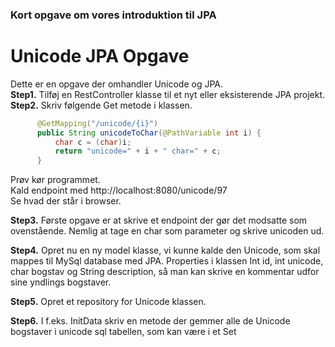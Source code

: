 ### Kort opgave om vores introduktion til JPA

# Unicode JPA Opgave

Dette er en opgave der omhandler Unicode og JPA.  
**Step1.** Tilføj en RestController klasse til et nyt eller eksisterende JPA projekt.  
**Step2.** Skriv følgende Get metode i klassen.
```java
      @GetMapping("/unicode/{i}")
      public String unicodeToChar(@PathVariable int i) {
          char c = (char)i;
          return "unicode=" + i + " char=" + c;
      }
```
Prøv kør programmet.  
Kald endpoint med http://localhost:8080/unicode/97  
Se hvad der står i browser.

**Step3.** Første opgave er at skrive et endpoint der gør det modsatte som ovenstående.
  Nemlig at tage en char som parameter og skrive unicoden ud.

**Step4.** Opret nu en ny model klasse, vi kunne kalde den Unicode, som skal mappes til MySql database med JPA.
   Properties i klassen
   Int id, int unicode, char bogstav og String description, så man kan skrive en kommentar udfor sine yndlings bogstaver.

**Step5.** Opret et repository for Unicode klassen.

**Step6.** I f.eks. InitData skriv en metode der gemmer alle de Unicode bogstaver i unicode sql tabellen, som kan være i et Set<Character>

